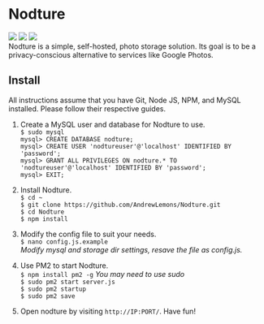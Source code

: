 # Nodture 
<img src='https://img.shields.io/github/last-commit/andrewlemons/nodture?style=flat-square'> <img src='https://img.shields.io/github/languages/top/andrewlemons/nodture?style=flat-square'> <image src='https://img.shields.io/github/license/andrewlemons/nodture?style=flat-square'><br>
Nodture is a simple, self-hosted, photo storage solution. Its goal is to be a privacy-conscious alternative to services like Google Photos.

## Install
All instructions assume that you have Git, Node JS, NPM, and MySQL installed. Please follow their respective guides.

1. Create a MySQL user and database for Nodture to use.  
  `$ sudo mysql`  
  `mysql> CREATE DATABASE nodture;`  
  `mysql> CREATE USER 'nodtureuser'@'localhost' IDENTIFIED BY 'password';`  
  `mysql> GRANT ALL PRIVILEGES ON nodture.* TO 'nodtureuser'@'localhost' IDENTIFIED BY 'password';`  
  `mysql> EXIT;`
  
2. Install Nodture.  
  `$ cd ~`  
  `$ git clone https://github.com/AndrewLemons/Nodture.git`  
  `$ cd Nodture`  
  `$ npm install`
  
3. Modify the config file to suit your needs.  
  `$ nano config.js.example`  
  *Modify mysql and storage dir settings, resave the file as config.js.*
  
3. Use PM2 to start Nodture.  
  `$ npm install pm2 -g` *You may need to use sudo*  
  `$ sudo pm2 start server.js`  
  `$ sudo pm2 startup`  
  `$ sudo pm2 save`  
  
4. Open nodture by visiting `http://IP:PORT/`. Have fun!
